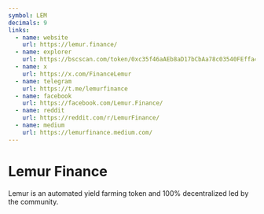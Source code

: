 ```yaml
---
symbol: LEM
decimals: 9
links:
  - name: website
    url: https://lemur.finance/
  - name: explorer
    url: https://bscscan.com/token/0xc35f46aAEb8aD17bCbAa78c03540FEffa44790Cb
  - name: x
    url: https://x.com/FinanceLemur
  - name: telegram
    url: https://t.me/lemurfinance
  - name: facebook
    url: https://facebook.com/Lemur.Finance/
  - name: reddit
    url: https://reddit.com/r/LemurFinance/
  - name: medium
    url: https://lemurfinance.medium.com/
---
```


# Lemur Finance

Lemur is an automated yield farming token and 100% decentralized led by the community.
